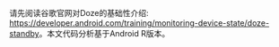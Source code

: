 
请先阅读谷歌官网对Doze的基础性介绍: <https://developer.android.com/training/monitoring-device-state/doze-standby>。本文代码分析基于Android R版本。

